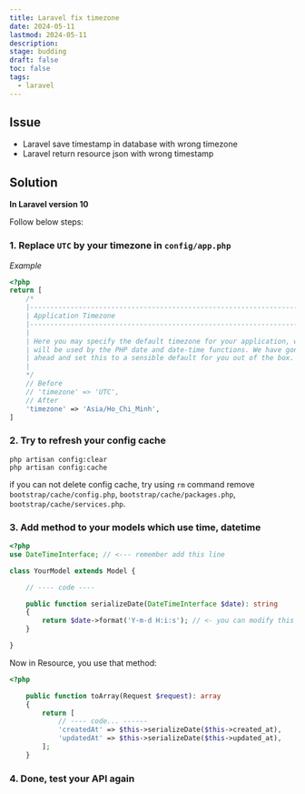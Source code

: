 ```yaml
---
title: Laravel fix timezone 
date: 2024-05-11
lastmod: 2024-05-11 
description: 
stage: budding
draft: false 
toc: false
tags:
  - laravel  
---
```

## Issue
- Laravel save timestamp in database with wrong timezone
- Laravel return resource json with wrong timestamp

## Solution

**In Laravel version 10**

Follow below steps:

### 1. Replace `UTC` by your timezone in `config/app.php`

*Example*
```php { title = "app.php"}
<?php
return [
    /*
    |--------------------------------------------------------------------------
    | Application Timezone
    |--------------------------------------------------------------------------
    |
    | Here you may specify the default timezone for your application, which
    | will be used by the PHP date and date-time functions. We have gone
    | ahead and set this to a sensible default for you out of the box.
    |
    */
    // Before
    // 'timezone' => 'UTC',
    // After
    'timezone' => 'Asia/Ho_Chi_Minh',
]
```

### 2. Try to refresh your config cache

```
php artisan config:clear
php artisan config:cache
```

if you can not delete config cache, try using `rm` command remove `bootstrap/cache/config.php`,  `bootstrap/cache/packages.php`, `bootstrap/cache/services.php`.

### 3. Add method to your models which use time, datetime

```php
<?php
use DateTimeInterface; // <--- remember add this line

class YourModel extends Model {

    // ---- code ----

    public function serializeDate(DateTimeInterface $date): string
    {
        return $date->format('Y-m-d H:i:s'); // <- you can modify this template knckds kncskd kncksd kcsd k kncksd kncsdk ckndsdsc
    }

}
```

Now in Resource, you use that method:

```php
<?php

    public function toArray(Request $request): array
    {
        return [
            // ---- code... ------
            'createdAt' => $this->serializeDate($this->created_at),
            'updatedAt' => $this->serializeDate($this->updated_at),
        ];
    }
```

### 4. Done, test your API again

